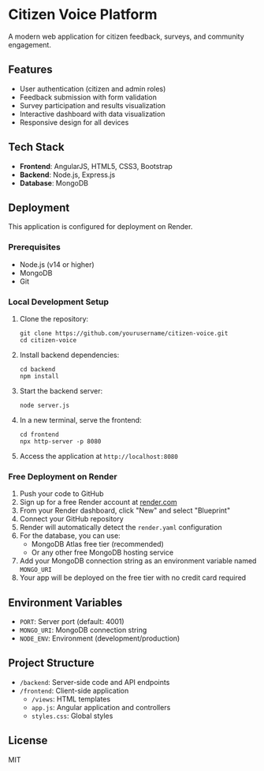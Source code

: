 # Citizen Voice Platform

A modern web application for citizen feedback, surveys, and community engagement.

## Features

- User authentication (citizen and admin roles)
- Feedback submission with form validation
- Survey participation and results visualization
- Interactive dashboard with data visualization
- Responsive design for all devices

## Tech Stack

- **Frontend**: AngularJS, HTML5, CSS3, Bootstrap
- **Backend**: Node.js, Express.js
- **Database**: MongoDB

## Deployment

This application is configured for deployment on Render.

### Prerequisites

- Node.js (v14 or higher)
- MongoDB
- Git

### Local Development Setup

1. Clone the repository:
   ```
   git clone https://github.com/yourusername/citizen-voice.git
   cd citizen-voice
   ```

2. Install backend dependencies:
   ```
   cd backend
   npm install
   ```

3. Start the backend server:
   ```
   node server.js
   ```

4. In a new terminal, serve the frontend:
   ```
   cd frontend
   npx http-server -p 8080
   ```

5. Access the application at `http://localhost:8080`

### Free Deployment on Render

1. Push your code to GitHub
2. Sign up for a free Render account at [render.com](https://render.com)
3. From your Render dashboard, click "New" and select "Blueprint"
4. Connect your GitHub repository
5. Render will automatically detect the `render.yaml` configuration
6. For the database, you can use:
   - MongoDB Atlas free tier (recommended)
   - Or any other free MongoDB hosting service
7. Add your MongoDB connection string as an environment variable named `MONGO_URI`
8. Your app will be deployed on the free tier with no credit card required

## Environment Variables

- `PORT`: Server port (default: 4001)
- `MONGO_URI`: MongoDB connection string
- `NODE_ENV`: Environment (development/production)

## Project Structure

- `/backend`: Server-side code and API endpoints
- `/frontend`: Client-side application
  - `/views`: HTML templates
  - `app.js`: Angular application and controllers
  - `styles.css`: Global styles

## License

MIT


